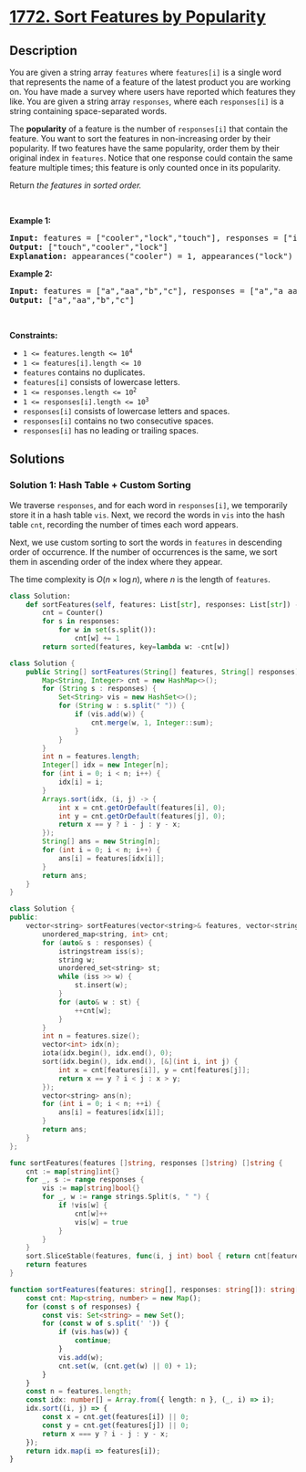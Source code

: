 # [1772. Sort Features by Popularity](https://leetcode.com/problems/sort-features-by-popularity)


## Description

<p>You are given a string array <code>features</code> where <code>features[i]</code> is a single word that represents the name of a feature of the latest product you are working on. You have made a survey where users have reported which features they like. You are given a string array <code>responses</code>, where each <code>responses[i]</code> is a string containing space-separated words.</p>

<p>The <strong>popularity</strong> of a feature is the number of <code>responses[i]</code> that contain the feature. You want to sort the features in non-increasing order by their popularity. If two features have the same popularity, order them by their original index in <code>features</code>. Notice that one response could contain the same feature multiple times; this feature is only counted once in its popularity.</p>

<p>Return <em>the features in sorted order.</em></p>

<p>&nbsp;</p>
<p><strong class="example">Example 1:</strong></p>

<pre>
<strong>Input:</strong> features = [&quot;cooler&quot;,&quot;lock&quot;,&quot;touch&quot;], responses = [&quot;i like cooler cooler&quot;,&quot;lock touch cool&quot;,&quot;locker like touch&quot;]
<strong>Output:</strong> [&quot;touch&quot;,&quot;cooler&quot;,&quot;lock&quot;]
<strong>Explanation:</strong> appearances(&quot;cooler&quot;) = 1, appearances(&quot;lock&quot;) = 1, appearances(&quot;touch&quot;) = 2. Since &quot;cooler&quot; and &quot;lock&quot; both had 1 appearance, &quot;cooler&quot; comes first because &quot;cooler&quot; came first in the features array.
</pre>

<p><strong class="example">Example 2:</strong></p>

<pre>
<strong>Input:</strong> features = [&quot;a&quot;,&quot;aa&quot;,&quot;b&quot;,&quot;c&quot;], responses = [&quot;a&quot;,&quot;a aa&quot;,&quot;a a a a a&quot;,&quot;b a&quot;]
<strong>Output:</strong> [&quot;a&quot;,&quot;aa&quot;,&quot;b&quot;,&quot;c&quot;]
</pre>

<p>&nbsp;</p>
<p><strong>Constraints:</strong></p>

<ul>
	<li><code>1 &lt;= features.length &lt;= 10<sup>4</sup></code></li>
	<li><code>1 &lt;= features[i].length &lt;= 10</code></li>
	<li><code>features</code> contains no duplicates.</li>
	<li><code>features[i]</code> consists of lowercase letters.</li>
	<li><code>1 &lt;= responses.length &lt;= 10<sup>2</sup></code></li>
	<li><code>1 &lt;= responses[i].length &lt;= 10<sup>3</sup></code></li>
	<li><code>responses[i]</code> consists of lowercase letters and spaces.</li>
	<li><code>responses[i]</code> contains no two consecutive spaces.</li>
	<li><code>responses[i]</code> has no leading or trailing spaces.</li>
</ul>

## Solutions

### Solution 1: Hash Table + Custom Sorting

We traverse `responses`, and for each word in `responses[i]`, we temporarily store it in a hash table `vis`. Next, we record the words in `vis` into the hash table `cnt`, recording the number of times each word appears.

Next, we use custom sorting to sort the words in `features` in descending order of occurrence. If the number of occurrences is the same, we sort them in ascending order of the index where they appear.

The time complexity is $O(n \times \log n)$, where $n$ is the length of `features`.

<!-- tabs:start -->

```python
class Solution:
    def sortFeatures(self, features: List[str], responses: List[str]) -> List[str]:
        cnt = Counter()
        for s in responses:
            for w in set(s.split()):
                cnt[w] += 1
        return sorted(features, key=lambda w: -cnt[w])
```

```java
class Solution {
    public String[] sortFeatures(String[] features, String[] responses) {
        Map<String, Integer> cnt = new HashMap<>();
        for (String s : responses) {
            Set<String> vis = new HashSet<>();
            for (String w : s.split(" ")) {
                if (vis.add(w)) {
                    cnt.merge(w, 1, Integer::sum);
                }
            }
        }
        int n = features.length;
        Integer[] idx = new Integer[n];
        for (int i = 0; i < n; i++) {
            idx[i] = i;
        }
        Arrays.sort(idx, (i, j) -> {
            int x = cnt.getOrDefault(features[i], 0);
            int y = cnt.getOrDefault(features[j], 0);
            return x == y ? i - j : y - x;
        });
        String[] ans = new String[n];
        for (int i = 0; i < n; i++) {
            ans[i] = features[idx[i]];
        }
        return ans;
    }
}
```

```cpp
class Solution {
public:
    vector<string> sortFeatures(vector<string>& features, vector<string>& responses) {
        unordered_map<string, int> cnt;
        for (auto& s : responses) {
            istringstream iss(s);
            string w;
            unordered_set<string> st;
            while (iss >> w) {
                st.insert(w);
            }
            for (auto& w : st) {
                ++cnt[w];
            }
        }
        int n = features.size();
        vector<int> idx(n);
        iota(idx.begin(), idx.end(), 0);
        sort(idx.begin(), idx.end(), [&](int i, int j) {
            int x = cnt[features[i]], y = cnt[features[j]];
            return x == y ? i < j : x > y;
        });
        vector<string> ans(n);
        for (int i = 0; i < n; ++i) {
            ans[i] = features[idx[i]];
        }
        return ans;
    }
};
```

```go
func sortFeatures(features []string, responses []string) []string {
	cnt := map[string]int{}
	for _, s := range responses {
		vis := map[string]bool{}
		for _, w := range strings.Split(s, " ") {
			if !vis[w] {
				cnt[w]++
				vis[w] = true
			}
		}
	}
	sort.SliceStable(features, func(i, j int) bool { return cnt[features[i]] > cnt[features[j]] })
	return features
}
```

```ts
function sortFeatures(features: string[], responses: string[]): string[] {
    const cnt: Map<string, number> = new Map();
    for (const s of responses) {
        const vis: Set<string> = new Set();
        for (const w of s.split(' ')) {
            if (vis.has(w)) {
                continue;
            }
            vis.add(w);
            cnt.set(w, (cnt.get(w) || 0) + 1);
        }
    }
    const n = features.length;
    const idx: number[] = Array.from({ length: n }, (_, i) => i);
    idx.sort((i, j) => {
        const x = cnt.get(features[i]) || 0;
        const y = cnt.get(features[j]) || 0;
        return x === y ? i - j : y - x;
    });
    return idx.map(i => features[i]);
}
```

<!-- tabs:end -->

<!-- end -->
